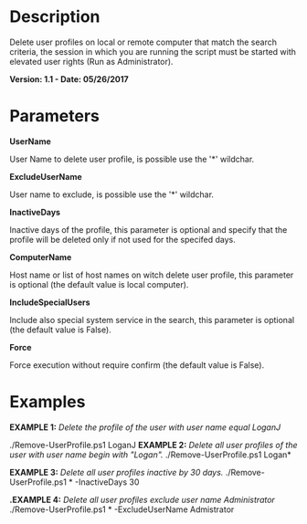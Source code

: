 # Description
Delete user profiles on local or remote computer that match the search criteria, the session in which you are running the script must be started with elevated user rights (Run as Administrator).

**Version: 1.1 - Date: 05/26/2017**
# Parameters
**UserName**

User Name to delete user profile, is possible use the '*' wildchar.

**ExcludeUserName**

User name to exclude, is possible use the '*' wildchar.

**InactiveDays**

Inactive days of the profile, this parameter is optional and specify that the profile will be deleted only if not used for the specifed days.

**ComputerName**

Host name or list of host names on witch delete user profile, this parameter is optional (the default value is local computer).

**IncludeSpecialUsers**

Include also special system service in the search, this parameter is optional (the default value is False).

**Force**

Force execution without require confirm (the default value is False).

# Examples
**EXAMPLE 1:** *Delete the profile of the user with user name equal LoganJ*

./Remove-UserProfile.ps1 LoganJ
**EXAMPLE 2:** *Delete all user profiles of the user with user name begin with "Logan".*
./Remove-UserProfile.ps1 Logan*

**EXAMPLE 3:** *Delete all user profiles inactive by 30 days.*
./Remove-UserProfile.ps1 * -InactiveDays 30

**.EXAMPLE 4:** *Delete all user profiles exclude user name Administrator*
./Remove-UserProfile.ps1 * -ExcludeUserName Admistrator
